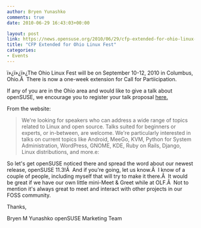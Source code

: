 ```yaml
---
author: Bryen Yunashko
comments: true
date: 2010-06-29 16:43:03+00:00

layout: post
link: https://news.opensuse.org/2010/06/29/cfp-extended-for-ohio-linux-fest/
title: "CFP Extended for Ohio Linux Fest"
categories:
- Events
---
```

ï»¿ï»¿ï»¿The Ohio Linux Fest will be on September 10-12, 2010 in Columbus, Ohio.Â  There is now a one-week extension for Call for Partiicipation.

If any of you are in the Ohio area and would like to give a talk about openSUSE, we encourage you to register your talk proposal [here.](http://http://www.ohiolinux.org/node/674)

From the website:


<blockquote>We're looking for speakers who can address a wide range of topics related to Linux and open source. Talks suited for beginners or experts, or in-between, are welcome. We're particularly interested in talks on current topics like Android, MeeGo, KVM, Python for System Administration, WordPress, GNOME, KDE, Ruby on Rails, Django, Linux distributions, and more.e:</blockquote>


So let's get openSUSE noticed there and spread the word about our newest release, openSUSE 11.3!Â  And if you're going, let us know.Â  I know of a couple of people, including myself that will try to make it there.Â  It would be great if we have our own little mini-Meet & Greet while at OLF.Â  Not to mention it's always great to meet and interact with other projects in our FOSS community.

Thanks,

Bryen M Yunashko openSUSE Marketing Team
		
